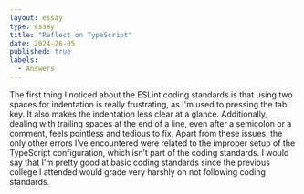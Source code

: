 ```yaml
---
layout: essay
type: essay
title: "Reflect on TypeScript"
date: 2024-26-05
published: true
labels:
  - Answers
---
```


The first thing I noticed about the ESLint coding standards is that 
using two spaces for indentation is really frustrating, as I'm used to pressing 
the tab key. It also makes the indentation less clear at a glance. Additionally, 
dealing with trailing spaces at the end of a line, even after a semicolon or a comment, 
feels pointless and tedious to fix. Apart from these issues, the only other errors I’ve 
encountered were related to the improper setup of the TypeScript configuration, which isn’t 
part of the coding standards. I would say that I'm pretty good at basic coding standards since 
the previous college I attended would grade very harshly on not following coding standards.